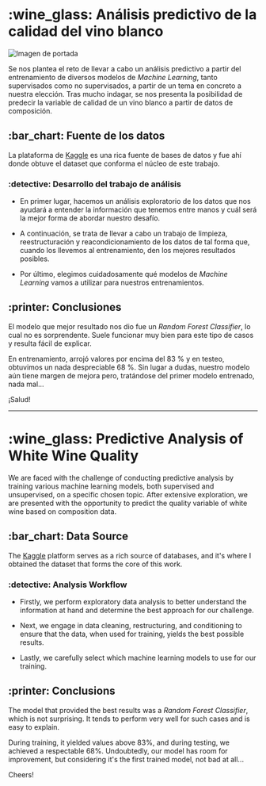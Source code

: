 <h1 id="Análisis predictivo de la calidad del vino blanco"> :wine_glass: Análisis predictivo de la calidad del vino blanco</h1>

![Imagen de portada](data/Imagen%20de%20portada.jpg)

Se nos plantea el reto de llevar a cabo un análisis predictivo a partir del entrenamiento de diversos modelos de *Machine Learning*, tanto supervisados como no supervisados, a partir de un tema en concreto a nuestra elección. Tras mucho indagar, se nos presenta la posibilidad de predecir la variable de calidad de un vino blanco a partir de datos de composición.

<h2 id="Fuente de los datos"> :bar_chart: Fuente de los datos</h2>

La plataforma de [Kaggle](https://www.kaggle.com/datasets/piyushagni5/white-wine-quality) es una rica fuente de bases de datos y fue ahí donde obtuve el dataset que conforma el núcleo de este trabajo.

<h3 id="Desarrollo del trabajo de análisis"> :detective: Desarrollo del trabajo de análisis</h3>

+ En primer lugar, hacemos un análisis exploratorio de los datos que nos ayudará a entender la información que tenemos entre manos y cuál será la mejor forma de abordar nuestro desafío.

+ A continuación, se trata de llevar a cabo un trabajo de limpieza, reestructuración y reacondicionamiento de los datos de tal forma que, cuando los llevemos al entrenamiento, den los mejores resultados posibles.

+ Por último, elegimos cuidadosamente qué modelos de *Machine Learning* vamos a utilizar para nuestros entrenamientos.

<h2 id="Conclusiones"> :printer: Conclusiones</h2>

El modelo que mejor resultado nos dio fue un *Random Forest Classifier*, lo cual no es sorprendente. Suele funcionar muy bien para este tipo de casos y resulta fácil de explicar.

En entrenamiento, arrojó valores por encima del 83 % y en testeo, obtuvimos un nada despreciable 68 %. Sin lugar a dudas, nuestro modelo aún tiene margen de mejora pero, tratándose del primer modelo entrenado, nada mal...

¡Salud!
_____________________________________________

<h1 id="Predictive Analysis of White Wine Quality"> :wine_glass: Predictive Analysis of White Wine Quality</h1>


We are faced with the challenge of conducting predictive analysis by training various machine learning models, both supervised and unsupervised, on a specific chosen topic. After extensive exploration, we are presented with the opportunity to predict the quality variable of white wine based on composition data.

<h2 id="Data Source"> :bar_chart: Data Source</h2>

The [Kaggle](https://www.kaggle.com/datasets/piyushagni5/white-wine-quality) platform serves as a rich source of databases, and it's where I obtained the dataset that forms the core of this work.

<h3 id="Analysis Workflow"> :detective: Analysis Workflow</h3>

+ Firstly, we perform exploratory data analysis to better understand the information at hand and determine the best approach for our challenge.

+ Next, we engage in data cleaning, restructuring, and conditioning to ensure that the data, when used for training, yields the best possible results.

+ Lastly, we carefully select which machine learning models to use for our training.

<h2 id="Conclusions"> :printer: Conclusions</h2>

The model that provided the best results was a *Random Forest Classifier*, which is not surprising. It tends to perform very well for such cases and is easy to explain.

During training, it yielded values above 83%, and during testing, we achieved a respectable 68%. Undoubtedly, our model has room for improvement, but considering it's the first trained model, not bad at all...

Cheers!